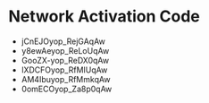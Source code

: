 # Network Activation Code
* jCnEJOyop_RejGAqAw
* y8ewAeyop_ReLoUqAw
* GooZX-yop_ReDX0qAw
* lXDCFOyop_RfMIUqAw
* AM4Ibuyop_RfMmkqAw
* 0omECOyop_Za8p0qAw